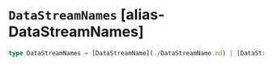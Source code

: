 # `DataStreamNames` [alias-DataStreamNames]
```typescript
type DataStreamNames = [DataStreamName](./DataStreamName.md) | [DataStreamName](./DataStreamName.md)[];
```
